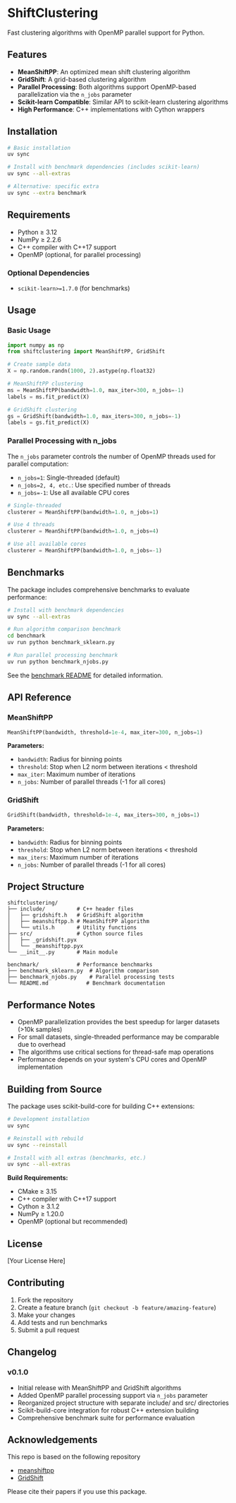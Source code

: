 # ShiftClustering

Fast clustering algorithms with OpenMP parallel support for Python.

## Features

- **MeanShiftPP**: An optimized mean shift clustering algorithm
- **GridShift**: A grid-based clustering algorithm  
- **Parallel Processing**: Both algorithms support OpenMP-based parallelization via the `n_jobs` parameter
- **Scikit-learn Compatible**: Similar API to scikit-learn clustering algorithms
- **High Performance**: C++ implementations with Cython wrappers

## Installation

```bash
# Basic installation
uv sync

# Install with benchmark dependencies (includes scikit-learn)
uv sync --all-extras

# Alternative: specific extra
uv sync --extra benchmark
```

## Requirements

- Python ≥ 3.12
- NumPy ≥ 2.2.6
- C++ compiler with C++17 support
- OpenMP (optional, for parallel processing)

### Optional Dependencies

- `scikit-learn>=1.7.0` (for benchmarks)

## Usage

### Basic Usage

```python
import numpy as np
from shiftclustering import MeanShiftPP, GridShift

# Create sample data
X = np.random.randn(1000, 2).astype(np.float32)

# MeanShiftPP clustering
ms = MeanShiftPP(bandwidth=1.0, max_iter=300, n_jobs=-1)
labels = ms.fit_predict(X)

# GridShift clustering  
gs = GridShift(bandwidth=1.0, max_iters=300, n_jobs=-1)
labels = gs.fit_predict(X)
```

### Parallel Processing with n_jobs

The `n_jobs` parameter controls the number of OpenMP threads used for parallel computation:

- `n_jobs=1`: Single-threaded (default)
- `n_jobs=2, 4, etc.`: Use specified number of threads
- `n_jobs=-1`: Use all available CPU cores

```python
# Single-threaded
clusterer = MeanShiftPP(bandwidth=1.0, n_jobs=1)

# Use 4 threads
clusterer = MeanShiftPP(bandwidth=1.0, n_jobs=4)

# Use all available cores
clusterer = MeanShiftPP(bandwidth=1.0, n_jobs=-1)
```

## Benchmarks

The package includes comprehensive benchmarks to evaluate performance:

```bash
# Install with benchmark dependencies
uv sync --all-extras

# Run algorithm comparison benchmark
cd benchmark
uv run python benchmark_sklearn.py

# Run parallel processing benchmark
uv run python benchmark_njobs.py
```

See the [benchmark README](benchmark/README.md) for detailed information.

## API Reference

### MeanShiftPP

```python
MeanShiftPP(bandwidth, threshold=1e-4, max_iter=300, n_jobs=1)
```

**Parameters:**
- `bandwidth`: Radius for binning points
- `threshold`: Stop when L2 norm between iterations < threshold  
- `max_iter`: Maximum number of iterations
- `n_jobs`: Number of parallel threads (-1 for all cores)

### GridShift

```python
GridShift(bandwidth, threshold=1e-4, max_iters=300, n_jobs=1)
```

**Parameters:**
- `bandwidth`: Radius for binning points
- `threshold`: Stop when L2 norm between iterations < threshold
- `max_iters`: Maximum number of iterations  
- `n_jobs`: Number of parallel threads (-1 for all cores)

## Project Structure

```
shiftclustering/
├── include/          # C++ header files
│   ├── gridshift.h   # GridShift algorithm
│   ├── meanshiftpp.h # MeanShiftPP algorithm  
│   └── utils.h       # Utility functions
├── src/              # Cython source files
│   ├── _gridshift.pyx
│   └── _meanshiftpp.pyx
└── __init__.py       # Main module

benchmark/            # Performance benchmarks
├── benchmark_sklearn.py  # Algorithm comparison
├── benchmark_njobs.py    # Parallel processing tests
└── README.md            # Benchmark documentation
```

## Performance Notes

- OpenMP parallelization provides the best speedup for larger datasets (>10k samples)
- For small datasets, single-threaded performance may be comparable due to overhead
- The algorithms use critical sections for thread-safe map operations
- Performance depends on your system's CPU cores and OpenMP implementation

## Building from Source

The package uses scikit-build-core for building C++ extensions:

```bash
# Development installation
uv sync

# Reinstall with rebuild
uv sync --reinstall

# Install with all extras (benchmarks, etc.)
uv sync --all-extras
```

**Build Requirements:**
- CMake ≥ 3.15
- C++ compiler with C++17 support
- Cython ≥ 3.1.2
- NumPy ≥ 1.20.0 
- OpenMP (optional but recommended)

## License

[Your License Here]

## Contributing

1. Fork the repository
2. Create a feature branch (`git checkout -b feature/amazing-feature`)
3. Make your changes
4. Add tests and run benchmarks
5. Submit a pull request

## Changelog

### v0.1.0
- Initial release with MeanShiftPP and GridShift algorithms
- Added OpenMP parallel processing support via `n_jobs` parameter
- Reorganized project structure with separate include/ and src/ directories
- Scikit-build-core integration for robust C++ extension building
- Comprehensive benchmark suite for performance evaluation

## Acknowledgements

This repo is based on the following repository

- [meanshiftpp](https://github.com/jenniferjang/meanshiftpp)
- [GridShift](https://github.com/abhisheka456/GridShift)

Please cite their papers if you use this package.